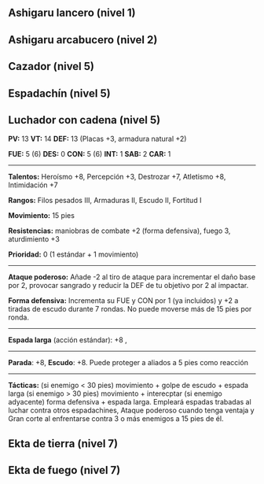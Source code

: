 ## Ashigaru lancero (nivel 1)

## Ashigaru arcabucero (nivel 2)

## Cazador (nivel 5)

## Espadachín (nivel 5)

## Luchador con cadena (nivel 5)

**PV:** 13			**VT:** 14	 		**DEF:** 13 (Placas +3, armadura natural +2)

**FUE:** 5 (6)	**DES:** 0	**CON:** 5 (6)	**INT:** 1	**SAB:** 2	**CAR:** 1

------

**Talentos:** Heroísmo +8, Percepción +3, Destrozar +7, Atletismo +8, Intimidación +7

**Rangos:** Filos pesados III, Armaduras II, Escudo II, Fortitud I

**Movimiento:** 15 pies

**Resistencias:** maniobras de combate +2 (forma defensiva), fuego 3, aturdimiento +3

**Prioridad:** 0 (1 estándar + 1 movimiento)

------

**Ataque poderoso:** Añade -2 al tiro de ataque para incrementar el daño base por 2, provocar sangrado y reducir la DEF de tu objetivo por 2 al impactar. 

**Forma defensiva:** Incrementa su FUE y CON por 1 (ya incluidos) y +2 a tiradas de escudo durante 7 rondas. No puede moverse más de 15 pies por ronda.

------

**Espada larga** (acción estándar): +8 , 

------

**Parada**: +8, **Escudo**: +8. Puede proteger a aliados a 5 pies como reacción

****

**Tácticas:** (si enemigo < 30 pies) movimiento + golpe de escudo + espada larga (si enemigo > 30 pies) movimiento + interecptar (si enemigo adyacente) forma defensiva + espada larga. Empleará espadas trabadas al luchar contra otros espadachines, Ataque poderoso cuando tenga ventaja y Gran corte al enfrentarse contra 3 o más enemigos a 15 pies de él.

## Ekta de tierra (nivel 7)

## Ekta de fuego (nivel 7)

